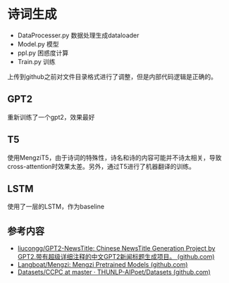 # 诗词生成

- DataProcesser.py 数据处理生成dataloader
- Model.py 模型
- ppl.py 困惑度计算
- Train.py 训练

上传到github之前对文件目录格式进行了调整，但是内部代码逻辑是正确的。

## GPT2

重新训练了一个gpt2，效果最好

## T5

使用MengziT5，由于诗词的特殊性，诗名和诗的内容可能并不诗太相关，导致cross-attention时效果太差。另外，通过T5进行了机器翻译的训练。

## LSTM

使用了一层的LSTM，作为baseline

## 参考内容

- [liucongg/GPT2-NewsTitle: Chinese NewsTitle Generation Project by GPT2.带有超级详细注释的中文GPT2新闻标题生成项目。 (github.com)](https://github.com/liucongg/GPT2-NewsTitle)
- [Langboat/Mengzi: Mengzi Pretrained Models (github.com)](https://github.com/Langboat/Mengzi)
- [Datasets/CCPC at master · THUNLP-AIPoet/Datasets (github.com)](https://github.com/THUNLP-AIPoet/Datasets/tree/master/CCPC)